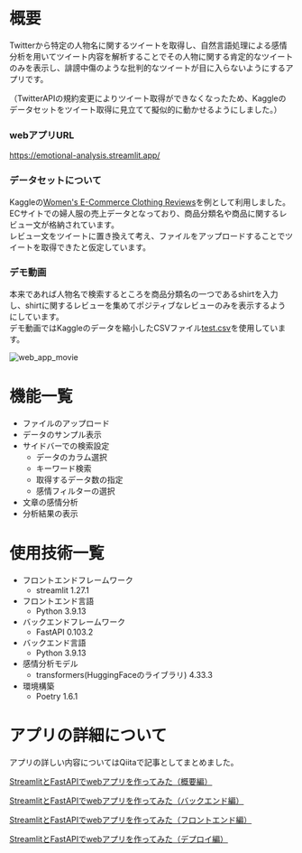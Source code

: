 # 概要
Twitterから特定の人物名に関するツイートを取得し、自然言語処理による感情分析を用いてツイート内容を解析することでその人物に関する肯定的なツイートのみを表示し、誹謗中傷のような批判的なツイートが目に入らないようにするアプリです。  

（TwitterAPIの規約変更によりツイート取得ができなくなったため、Kaggleのデータセットをツイート取得に見立てて擬似的に動かせるようにしました。）

### webアプリURL
https://emotional-analysis.streamlit.app/  

### データセットについて
Kaggleの[Women's E-Commerce Clothing Reviews](https://www.kaggle.com/datasets/nicapotato/womens-ecommerce-clothing-reviews?resource=download)を例として利用しました。  
ECサイトでの婦人服の売上データとなっており、商品分類名や商品に関するレビュー文が格納されています。  
レビュー文をツイートに置き換えて考え、ファイルをアップロードすることでツイートを取得できたと仮定しています。

### デモ動画
本来であれば人物名で検索するところを商品分類名の一つであるshirtを入力し、shirtに関するレビューを集めてポジティブなレビューのみを表示するようにしています。  
デモ動画ではKaggleのデータを縮小したCSVファイル[test.csv](https://drive.google.com/file/d/1cAJ2OdLswGHbR9fdrt8YFQYxP2c1SnKL/view?usp=drive_link)を使用しています。  

![web_app_movie](https://github.com/kizataka/web_app_sentiment_analyzer/assets/112063667/c514762d-908b-4e8a-b31a-8f00877578e2)  

# 機能一覧
* ファイルのアップロード
* データのサンプル表示
* サイドバーでの検索設定
    * データのカラム選択
    * キーワード検索
    * 取得するデータ数の指定
    * 感情フィルターの選択
* 文章の感情分析
* 分析結果の表示

# 使用技術一覧
* フロントエンドフレームワーク
    * streamlit 1.27.1
* フロントエンド言語
    * Python 3.9.13
* バックエンドフレームワーク
    * FastAPI 0.103.2
* バックエンド言語
    * Python 3.9.13
* 感情分析モデル
    * transformers(HuggingFaceのライブラリ) 4.33.3
* 環境構築
    * Poetry 1.6.1

# アプリの詳細について
アプリの詳しい内容についてはQiitaで記事としてまとめました。  

[StreamlitとFastAPIでwebアプリを作ってみた（概要編）](https://qiita.com/kizataka/items/061624fdcb59c6437b84)

[StreamlitとFastAPIでwebアプリを作ってみた（バックエンド編）](https://qiita.com/kizataka/items/7e293b5814c5acdbb5f0)

[StreamlitとFastAPIでwebアプリを作ってみた（フロントエンド編）](https://qiita.com/kizataka/items/061624fdcb59c6437b84)

[StreamlitとFastAPIでwebアプリを作ってみた（デプロイ編）](https://qiita.com/kizataka/items/e7273b2399f692be4440)
